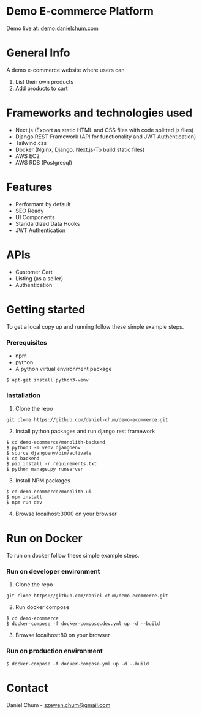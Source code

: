 # Demo E-commerce Platform

Demo live at: [demo.danielchum.com](http://demo.danielchum.com)

# General Info

A demo e-commerce website where users can
1. List their own products
2. Add products to cart

# Frameworks and technologies used

* Next.js (Export as static HTML and CSS files with code splitted js files)
* Django REST Framework (API for functionality and JWT Authentication)
* Tailwind.css
* Docker (Nginx, Django, Next.js-To build static files)
* AWS EC2
* AWS RDS (Postgresql)

# Features
* Performant by default
* SEO Ready
* UI Components
* Standardized Data Hooks
* JWT Authentication

# APIs
* Customer Cart
* Listing (as a seller)
* Authentication

# Getting started
To get a local copy up and running follow these simple example steps.

### Prerequisites
* npm
* python
* A python virtual environment package
```console.
$ apt-get install python3-venv
```
### Installation
1. Clone the repo
```console.
git clone https://github.com/daniel-chum/demo-ecommerce.git
```
2. Install python packages and run django rest framework
```console.
$ cd demo-ecommerce/monolith-backend
$ python3 -m venv djangoenv
$ source djangoenv/bin/activate
$ cd backend
$ pip install -r requirements.txt
$ python manage.py runserver
```
3. Install NPM packages
```console.
$ cd demo-ecommerce/monolith-ui
$ npm install
$ npm run dev
```
4. Browse localhost:3000 on your browser

# Run on Docker
To run on docker follow these simple example steps.

### Run on developer environment
1. Clone the repo
```console.
git clone https://github.com/daniel-chum/demo-ecommerce.git
```
2. Run docker compose
```console.
$ cd demo-ecommerce
$ docker-compose -f docker-compose.dev.yml up -d --build
```
3. Browse localhost:80 on your browser
### Run on production environment
```console.
$ docker-compose -f docker-compose.yml up -d --build
```

# Contact
Daniel Chum - szewen.chum@gmail.com